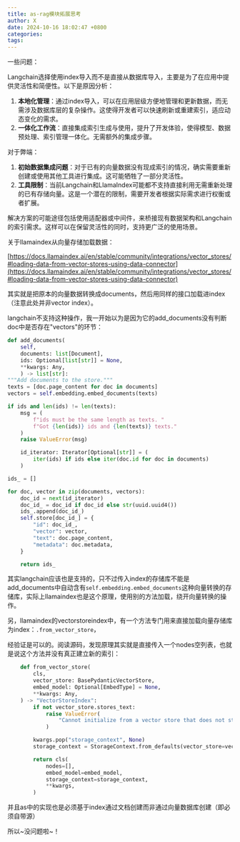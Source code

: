```yaml
---
title: as-rag模块拓展思考
author: X
date: 2024-10-16 18:02:47 +0800
categories: 
tags:
---
```

一些问题：

Langchain选择使用index导入而不是直接从数据库导入，主要是为了在应用中提供灵活性和简便性。以下是原因分析：

1. **本地化管理**：通过index导入，可以在应用层级方便地管理和更新数据，而无需涉及数据库层的复杂操作。这使得开发者可以快速刷新或重建索引，适应动态变化的需求。
2. **一体化工作流**：直接集成索引生成与使用，提升了开发体验，使得模型、数据预处理、索引管理一体化。无需额外的集成步骤。

对于弊端：

1. **初始数据集成问题**：对于已有的向量数据没有现成索引的情况，确实需要重新创建或使用其他工具进行集成。这可能牺牲了一部分灵活性。
2. **工具限制**：当前Langchain和LlamaIndex可能都不支持直接利用无需重新处理的已有存储向量。这是一个潜在的限制，需要开发者根据实际需求进行权衡或者扩展。

解决方案的可能途径包括使用适配器或中间件，来桥接现有数据架构和Langchain的索引需求。这样可以在保留灵活性的同时，支持更广泛的使用场景。

关于llamaindex从向量存储加载数据：

[https://docs.llamaindex.ai/en/stable/community/integrations/vector_stores/#loading-data-from-vector-stores-using-data-connector](https://docs.llamaindex.ai/en/stable/community/integrations/vector_stores/#loading-data-from-vector-stores-using-data-connector)

其实就是把原本的向量数据转换成documents，然后用同样的接口加载进index（注意此处并非vector index）。

langchain不支持这种操作，我一开始以为是因为它的add_documents没有判断doc中是否存在"vectors"的环节：

```python
def add_documents(
    self,
    documents: list[Document],
    ids: Optional[list[str]] = None,
    **kwargs: Any,
    ) -> list[str]:
"""Add documents to the store."""
texts = [doc.page_content for doc in documents]
vectors = self.embedding.embed_documents(texts)

if ids and len(ids) != len(texts):
    msg = (
        f"ids must be the same length as texts. "
        f"Got {len(ids)} ids and {len(texts)} texts."
    )
    raise ValueError(msg)

    id_iterator: Iterator[Optional[str]] = (
        iter(ids) if ids else iter(doc.id for doc in documents)
    )

ids_ = []

for doc, vector in zip(documents, vectors):
    doc_id = next(id_iterator)
    doc_id_ = doc_id if doc_id else str(uuid.uuid4())
    ids_.append(doc_id_)
    self.store[doc_id_] = {
        "id": doc_id_,
        "vector": vector,
        "text": doc.page_content,
        "metadata": doc.metadata,
    }

    return ids_
```

其实langchain应该也是支持的，只不过传入index的存储库不能是add_documents中自动含有`self.embedding.embed_documents`这种向量转换的存储库，实际上llamaindex也是这个原理，使用别的方法加载，绕开向量转换的操作。

另，llamaindex的vectorstoreindex中，有一个方法专门用来直接加载向量存储库为index：`.from_vector_store`，

经验证是可以的。阅读源码，发现原理其实就是直接传入一个nodes空列表，也就是说这个方法并没有真正建立新的索引：

```python
    def from_vector_store(
        cls,
        vector_store: BasePydanticVectorStore,
        embed_model: Optional[EmbedType] = None,
        **kwargs: Any,
    ) -> "VectorStoreIndex":
        if not vector_store.stores_text:
            raise ValueError(
                "Cannot initialize from a vector store that does not store text."
            )

        kwargs.pop("storage_context", None)
        storage_context = StorageContext.from_defaults(vector_store=vector_store)

        return cls(
            nodes=[],
            embed_model=embed_model,
            storage_context=storage_context,
            **kwargs,
        )
```

并且as中的实现也是必须基于index通过文档创建而非通过向量数据库创建（即必须自带源）

所以~没问题啦~！
